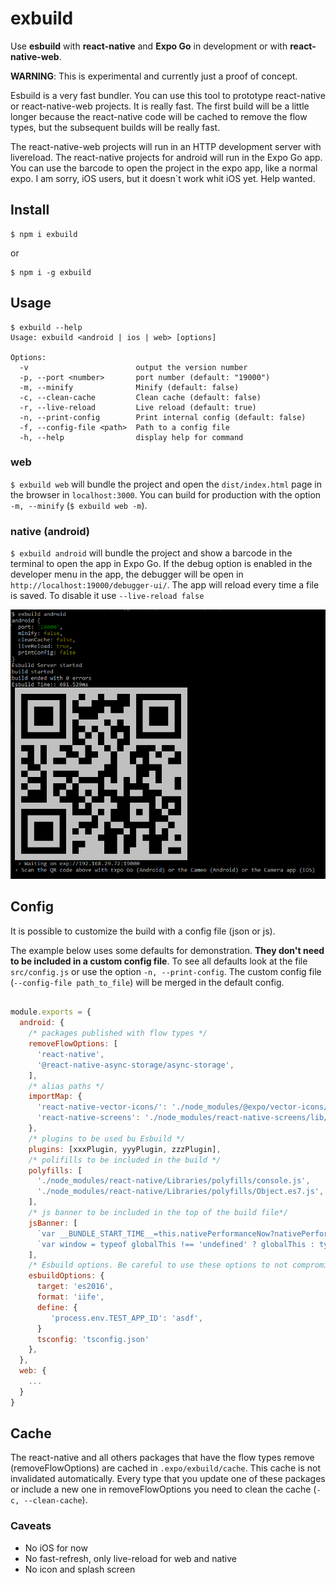 # exbuild

Use **esbuild** with **react-native** and **Expo Go** in development or with **react-native-web**.

**WARNING**: This is experimental and currently just a proof of concept.

Esbuild is a very fast bundler. You can use this tool to prototype react-native or react-native-web projects. It is really fast. The first build will be a little longer because the react-native code will be cached to remove the flow types, but the subsequent builds will be really fast.

The react-native-web projects will run in an HTTP development server with livereload. The react-native projects for android will run in the Expo Go app. You can use the barcode to open the project in the expo app, like a normal expo. I am sorry, iOS users, but it doesn`t work whit iOS yet. Help wanted.

## Install

```
$ npm i exbuild
```

or

```
$ npm i -g exbuild
```

## Usage

```
$ exbuild --help
Usage: exbuild <android | ios | web> [options]

Options:
  -v                        output the version number
  -p, --port <number>       port number (default: "19000")
  -m, --minify              Minify (default: false)
  -c, --clean-cache         Clean cache (default: false)
  -r, --live-reload         Live reload (default: true)
  -n, --print-config        Print internal config (default: false)
  -f, --config-file <path>  Path to a config file
  -h, --help                display help for command
```

### web

`$ exbuild web` will bundle the project and open the `dist/index.html` page in the browser in `localhost:3000`.
You can build for production with the option `-m, --minify` (`$ exbuild web -m`).

### native (android)

`$ exbuild android` will bundle the project and show a barcode in the terminal to open the app in Expo Go. If the debug option is enabled in the developer menu in the app, the debugger will be open in `http://localhost:19000/debugger-ui/`.
The app will reload every time a file is saved. To disable it use `--live-reload false`

![](console-barcode.png)

## Config

It is possible to customize the build with a config file (json or js).

The example below uses some defaults for demonstration. **They don't need to be included in a custom config file**. To see all defaults look at the file `src/config.js` or use the option `-n, --print-config`.
The custom config file (`--config-file path_to_file`) will be merged in the default config.

```javascript

module.exports = {
  android: {
    /* packages published with flow types */
    removeFlowOptions: [
      'react-native',
      '@react-native-async-storage/async-storage',
    ],
    /* alias paths */
    importMap: {
      'react-native-vector-icons/': './node_modules/@expo/vector-icons/',  // all subdirectories and files will be aliased
      'react-native-screens': './node_modules/react-native-screens/lib/module/index.native.js', // only the root will be will be aliased
    },
    /* plugins to be used bu Esbuild */
    plugins: [xxxPlugin, yyyPlugin, zzzPlugin],
    /* polifills to be included in the build */
    polyfills: [
      './node_modules/react-native/Libraries/polyfills/console.js',
      './node_modules/react-native/Libraries/polyfills/Object.es7.js',
    ],
    /* js banner to be included in the top of the build file*/
    jsBanner: [
      `var __BUNDLE_START_TIME__=this.nativePerformanceNow?nativePerformanceNow():Date.now()`,
      `var window = typeof globalThis !== 'undefined' ? globalThis : typeof global !== 'undefined' ? global : typeof window !== 'undefined' ? window : this;`,
    ],
    /* Esbuild options. Be careful to use these options to not compromisse the build */
    esbuildOptions: {
      target: 'es2016',
      format: 'iife',
      define: {
         'process.env.TEST_APP_ID': 'asdf',
      }
      tsconfig: 'tsconfig.json'
    },
  },
  web: {
    ...
  }
}

```

## Cache

The react-native and all others packages that have the flow types remove (removeFlowOptions) are cached in `.expo/exbuild/cache`. This cache is not invalidated automatically. Every type that you update one of these packages or include a new one in removeFlowOptions you need to clean the cache (`-c, --clean-cache`).

### Caveats

- No iOS for now
- No fast-refresh, only live-reload for web and native
- No icon and splash screen
